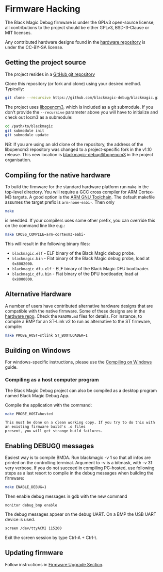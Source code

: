 # Firmware Hacking

The Black Magic Debug firmware is under the GPLv3 open-source license, all contributions to the project
should be either GPLv3, BSD-3-Clause or MIT licenses.

Any contributed hardware designs found in the
[hardware repository](https://github.com/blackmagic-debug/blackmagic-hardware/) is under the CC-BY-SA license.

## Getting the project source

The project resides in a [GitHub git repository](https://github.com/blackmagic-debug/blackmagic)

Clone this repository (or fork and clone) using your desired method. Typically:

```bash
git clone --recursive https://github.com/blackmagic-debug/blackmagic.git
```

The project uses [libopencm3](http://www.libopencm3.org/), which is included as a git submodule. If you
don't provide the `--recursive` parameter above you will have to initialize and check out locm3 as a submodule:

```bash
cd /path/to/blackmagic
git submodule init
git submodule update
```

NB: If you are using an old clone of the repository, the address of the libopencm3 repository was changed
to a project-specific fork in the v1.10 release. This new location is
[blackmagic-debug/libopencm3](https://github.com/blackmagic-debug/libopencm3) in the project organisation.

## Compiling for the native hardware

To build the firmware for the standard hardware platform run `make` in the top-level directory. You will
require a GCC cross compiler for ARM Cortex-M3 targets. A good option is the
[ARM GNU Toolchain](https://developer.arm.com/downloads/-/arm-gnu-toolchain-downloads).
The default makefile assumes the target prefix is `arm-none-eabi-`. Then only

```sh
make
```

is needded. If your compilers uses some other prefix,  you can override this on the command line like e.g.:

```sh
make CROSS_COMPILE=arm-cortexm3-eabi-
```

This will result in the following binary files:

* `blackmagic.elf` - ELF binary of the Black Magic debug probe.
* `blackmagic.bin` - Flat binary of the Black Magic debug probe, load at `0x8002000`.
* `blackmagic_dfu.elf` - ELF binary of the Black Magic DFU bootloader.
* `blackmagic_dfu.bin` - Flat binary of the DFU bootloader, load at `0x8000000`.

## Alternative Hardware

A number of users have contributed alternative hardware designs that are compatible with the native firmware.
Some of these designs are in the
[hardware repo](https://github.com/blackmagic-debug/blackmagic-hardware/tree/master/contrib). Check the
`README.md` files for details. For instance, to compile a BMP for an ST-Link v2 to run as alternative to the
ST firmware, compile:

```bash
make PROBE_HOST=stlink ST_BOOTLOADER=1
```

## Building on Windows

For windows-specific instructions, please use the [Compiling on Windows](/v1.x/knowledge/compiling-windows.md) guide.

### Compiling as a host computer program

The Black Magic Debug project can also be compiled as a desktop program named Black Magic Debug App.

Compile the application with the command:

```bash
make PROBE_HOST=hosted
```

```{note}
This must be done on a clean working copy. If you try to do this with an existing firmware build's .o files
present, you will get strange build failures.
```

## Enabling DEBUG() messages

Easiest way is to compile BMDA. Run blackmagic -v 1 so that all infos are printed on the controlling
terminal. Argument to -v is a bitmask, with -v 31 very verbose. If you do not succeed in compiling PC-hosted,
use following steps as a last resort to compile in the debug messages when building the firmware:

```bash
make ENABLE_DEBUG=1
```

Then enable debug messages in gdb with the new command

```gdb
monitor debug_bmp enable
```

The debug messages appear on the debug UART. On a BMP the USB UART device is used.

```bash
screen /dev/ttyACM2 115200
```

Exit the screen session by type Ctrl-A + Ctrl-\\.

## Updating firmware

Follow instructions in [Firmware Upgrade Section](/upgrade.md).
